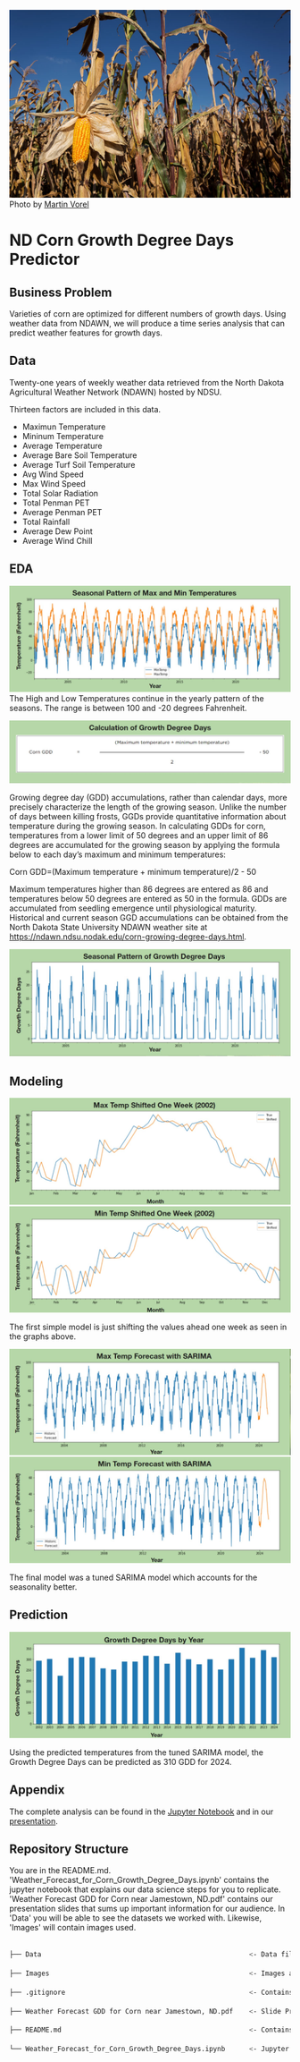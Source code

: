 !["corn field"](Images/corn-field-861x574.jpg)
Photo by <a href="https://martinvorel.com/">Martin Vorel</a>
# ND Corn Growth Degree Days Predictor

## Business Problem

Varieties of corn are optimized for different numbers of growth days. Using weather data from NDAWN, we will produce a time series analysis that can predict weather features for growth days. 

## Data

Twenty-one years of weekly weather data retrieved from the North Dakota Agricultural Weather Network (NDAWN) hosted by NDSU. 

Thirteen factors are included in this data.

- Maximun Temperature
- Mininum Temperature
- Average Temperature
- Average Bare Soil Temperature	
- Average Turf Soil Temperature
- Avg Wind Speed
- Max Wind Speed
- Total Solar Radiation
- Total Penman PET 
- Average Penman PET
- Total Rainfall
- Average Dew Point
- Average Wind Chill



## EDA

![Alt text](Images/SeasonalPatternofMaxandMinTemperatures.jpg)
The High and Low Temperatures continue in the yearly pattern of the seasons. The range is between 100 and -20 degrees Fahrenheit.

![Alt text](Images/CalculationofGrowthDegreeDays.jpg)

Growing degree day (GDD) accumulations, rather than calendar days, more precisely characterize the length of the growing season. Unlike the number of days between killing frosts, GGDs provide quantitative information about temperature during the growing season. In calculating GDDs for corn, temperatures from a lower limit of 50 degrees and an upper limit of 86 degrees are accumulated for the growing season by applying the formula below to each day’s maximum and minimum temperatures:

Corn GDD=(Maximum temperature + minimum temperature)/2 - 50

Maximum temperatures higher than 86 degrees are entered as 86 and temperatures below 50 degrees are entered as 50 in the formula. GDDs are accumulated from seedling emergence until physiological maturity. Historical and current season GGD accumulations can be obtained from the North Dakota State University NDAWN weather site at https://ndawn.ndsu.nodak.edu/corn-growing-degree-days.html.

![Alt text](Images/SeasonalPatternofGrowthDegreeDays.jpg)



## Modeling

![Alt text](Images/MaxTempShiftedOneWeek.jpg)
![Alt text](Images/MinTempShiftedOneWeek.jpg)

The first simple model is just shifting the values ahead one week as seen in the graphs above. 

![Alt text](Images/MaxTempForecastwithSARIMA.jpg)
![Alt text](Images/MinTempForecastwithSARIMA.jpg)

The final model was a tuned SARIMA model which accounts for the seasonality better. 

## Prediction

![Alt text](Images/GrowthDegreeDaysbyYear.jpg)

Using the predicted temperatures from the tuned SARIMA model, the Growth Degree Days can be predicted as 310 GDD for 2024.

## Appendix

The complete analysis can be found in the <a href="Weather_Forecast_for_Corn_Growth_Degree_Days.ipynb">Jupyter Notebook</a> and in our <a href="Weather Forecast GDD for Corn near Jamestown, ND.pdf">presentation</a>.

## Repository Structure ##

You are in the README.md.  'Weather_Forecast_for_Corn_Growth_Degree_Days.ipynb' contains the jupyter notebook that explains our data science steps for you to replicate. 'Weather Forecast GDD for Corn near Jamestown, ND.pdf' contains our presentation slides that sums up important information for our audience.  In 'Data' you will be able to see the datasets we worked with.  Likewise, 'Images' will contain images used. 


```bash

├── Data                                                    <- Data files used in this project

├── Images                                                  <- Images and Graphs used in this project obtained from external and internal sources

├── .gitignore                                              <- Contains list of files to be ignored from GitHub

├── Weather Forecast GDD for Corn near Jamestown, ND.pdf    <- Slide Presentation of the project

├── README.md                                               <- Contains README file to be reviewed

└── Weather_Forecast_for_Corn_Growth_Degree_Days.ipynb      <- Jupyter notebook of the project containing codes and analysis